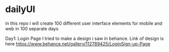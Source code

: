 # dailyUI
in this repo i will create 100 different user interface elements for mobile and web in 100 separate days

Day1: Login Page
I tried to make a design i saw in behance.
Link of design is here https://www.behance.net/gallery/112789425/LoginSign-up-Page
